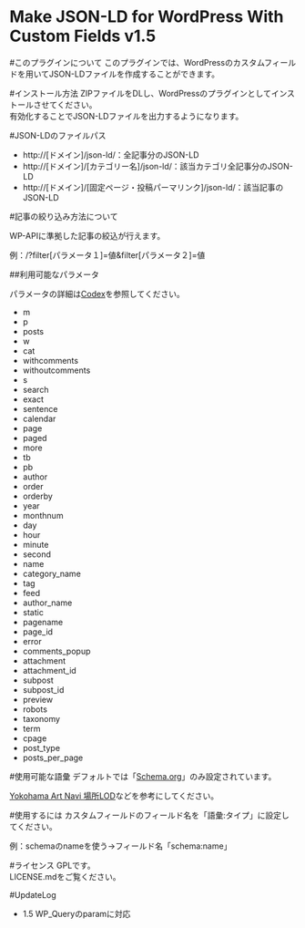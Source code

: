 Make JSON-LD for WordPress With Custom Fields v1.5
============

#このプラグインについて
このプラグインでは、WordPressのカスタムフィールドを用いてJSON-LDファイルを作成することができます。

#インストール方法
ZIPファイルをDLし、WordPressのプラグインとしてインストールさせてください。  
有効化することでJSON-LDファイルを出力するようになります。

#JSON-LDのファイルパス
- http://[ドメイン]/json-ld/：全記事分のJSON-LD
- http://[ドメイン]/[カテゴリー名]/json-ld/：該当カテゴリ全記事分のJSON-LD
- http://[ドメイン]/[固定ページ・投稿パーマリンク]/json-ld/：該当記事のJSON-LD

#記事の絞り込み方法について

WP-APIに準拠した記事の絞込が行えます。

例：/?filter[パラメータ１]=値&filter[パラメータ２]=値

##利用可能なパラメータ

パラメータの詳細は[Codex](http://wpdocs.osdn.jp/%E9%96%A2%E6%95%B0%E3%83%AA%E3%83%95%E3%82%A1%E3%83%AC%E3%83%B3%E3%82%B9/WP_Query)を参照してください。

- m
- p
- posts
- w
- cat
- withcomments
- withoutcomments
- s
- search
- exact
- sentence
- calendar
- page
- paged
- more
- tb
- pb
- author
- order
- orderby
- year
- monthnum
- day
- hour
- minute
- second
- name
- category_name
- tag
- feed
- author_name
- static
- pagename
- page_id
- error
- comments_popup
- attachment
- attachment_id
- subpost
- subpost_id
- preview
- robots
- taxonomy
- term
- cpage
- post_type
- posts_per_page

#使用可能な語彙
デフォルトでは「[Schema.org](http://schema.org/)」のみ設定されています。

[Yokohama Art Navi 場所LOD](http://fp.yafjp.org/yokohama_art_lod/place_rdf)などを参考にしてください。

#使用するには
カスタムフィールドのフィールド名を「語彙:タイプ」に設定してください。

例：schemaのnameを使う->フィールド名「schema:name」

#ライセンス
GPLです。  
LICENSE.mdをご覧ください。

#UpdateLog
- 1.5 WP_Queryのparamに対応
